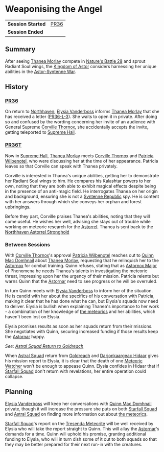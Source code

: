 # Weaponising the Angel

|||
| --- | --- |
| **Session Started** | [PR36](../sessions/PR36.md) | storyline.2
| **Session Ended** | |

## Summary

After seeing [Thanea Morlay](../characters/thanea-morlay.md) compete in [Nature's Battle 28](ended/natures-battle-28.md) and sprout Radiant Soul wings, the [Kingdom of Astor](../civilisations/kingdom-of-astor/kingdom-of-astor.md) considers harnessing her unique abilities in the [Astor-Syntenne War](../history/events/astor-syntenne-war.md).

## History

### [PR36](../sessions/PR36.md)

On return to [Northhaven](../places/cities/northhaven.md), [Elysia Vanderboss](../characters/elysia-vanderboss.md) informs [Thanea Morlay](../characters/thanea-morlay.md) that she has received a letter ([PR36-L-3](../letters/PR36-L-3.md)). She waits to open it in private. After doing so and confused by the wording concerning her invite of an audience with General Supreme [Corville Thornox](../characters/corville-thornox.md), she accidentally accepts the invite, getting teleported to [Supreme Hall](../places/buildings/supreme-hall.md).

### [PR36T](../sessions/PR36T.md)

Now in [Supreme Hall](../places/buildings/supreme-hall.md), [Thanea Morlay](../characters/thanea-morlay.md) meets [Corville Thornox](../characters/corville-thornox.md) and [Patricia Wilbenotel](../characters/patricia-wilbenotel.md), who were discussing her at the time of her appearance. Patricia leaves so that Corville can speak with Thanea privately.

Corville is interested in Thanea's unique abilities, getting her to demonstrate her Radiant Soul wings to him. He compares his Kalashtar powers to her own, noting that they are both able to exhibit magical effects despite being in the presence of an anti-magic field. He interrogates Thanea on her origin and background, ensuring she is not a [Syntenne Republic](../civilisations/syntenne-republic/syntenne-republic.md) spy. He is content with her answers through which she conveys her orphan and forest upbringings.

Before they part, Corville praises Thanea's abilities, noting that they will come useful. He wishes her well, advising she stays out of trouble while working on meteoric research for the [Astorrel](../organisations/government/astorrel/astorrel.md). Thanea is sent back to the [Northhaven Astorrel Stronghold](../places/strongholds/northhaven-astorrel-stronghold.md)

### Between Sessions

With [Corville Thornox](../characters/corville-thornox.md)'s approval [Patricia Wilbenotel](../characters/patricia-wilbenotel.md) reaches out to [Quinn Mac Domhnail](../characters/quinn-mac-domhnail.md) about [Thanea Morlay](../characters/thanea-morlay.md), requesting that he relinquish her to the [Astornox](../organisations/government/astornox/astornox.md) for combat training. Quinn refuses, stating that as [Astornox Major](../organisations/government/astornox/ranks/astornox-major.md) of Phenomena he needs Thanea's talents in investigating the meteoric threat, impressing upon her the urgency of their mission. Patricia relents but warns Quinn that the [Astornar](../organisations/government/astornar.md) need to see progress or he will be overruled.

In turn Quinn meets with [Elysia Vanderboss](../characters/elysia-vanderboss.md) to inform her of the situation. He is candid with her about the specifics of his conversation with Patricia, making it clear that he has done what he can, but Elysia's squads now need to deliver. Elysia is bullish when explaining Thanea's importance to her work - a combination of her knowledge of [the meteorics](../lineages/the-meteorics.md) and her abilities, which haven't been lost on Elysia.

Elysia promises results as soon as her squads return from their missions. She negotiates with Quinn, securing increased funding if those results keep the [Astornar](../organisations/government/astornar.md) happy.

*See: [Astral Squad Return to Goldreach](astral-squad-return-to-goldreach.md)*

When [Astral Squad](../organisations/government/astorrel/squads/astral-squad.md) return from [Goldreach](../civilisations/kingdom-of-astor/SETTLEMENTS/GOLDREACH/README.md) and [Darjonkaargeac Hidaar](../characters/darjonkaargeac-hidaar.md) gives his mission report to Elysia, it is clear that the death of one [Meteoric Watcher](../creatures/meteoric-watcher.md) won't be enough to appease Quinn. Elysia confides in Hidaar that if [Starfall Squad](../organisations/government/astorrel/squads/starfall-squad.md) don't return with revelations, her entire operation could collapse.

## Planning

[Elysia Vanderboss](../characters/elysia-vanderboss.md) will keep her conversations with [Quinn Mac Domhnail](../characters/quinn-mac-domhnail.md) private, though it will increase the pressure she puts on both [Starfall Squad](../organisations/government/astorrel/squads/starfall-squad.md) and [Astral Squad](../organisations/government/astorrel/squads/astral-squad.md) on finding more information out about [the meteorics](../lineages/the-meteorics.md).

[Starfall Squad](../organisations/government/astorrel/squads/starfall-squad.md)'s report on the [Tresenda Meteorite](../items/meteoric/meteorites/tresenda-meteorite.md) will be well received by Elysia who will take the report straight to Quinn. This will allay the [Astornar](../organisations/government/astornar.md)'s demands for a time. Quinn will uphold his promise, granting additional funding to Elysia, who will in turn dish some of it out to both squads so that they may be better prepared for their next run-in with the creatures.

